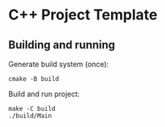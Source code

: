# C++ Project Template

## Building and running

Generate build system (once):

```shell
cmake -B build
```

Build and run project:

```
make -C build
./build/Main
```

